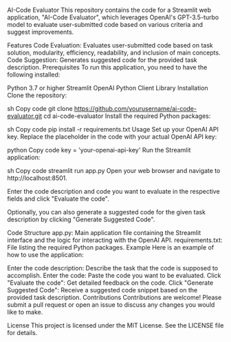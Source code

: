 AI-Code Evaluator
This repository contains the code for a Streamlit web application, "AI-Code Evaluator", which leverages OpenAI's GPT-3.5-turbo model to evaluate user-submitted code based on various criteria and suggest improvements.

Features
Code Evaluation: Evaluates user-submitted code based on task solution, modularity, efficiency, readability, and inclusion of main concepts.
Code Suggestion: Generates suggested code for the provided task description.
Prerequisites
To run this application, you need to have the following installed:

Python 3.7 or higher
Streamlit
OpenAI Python Client Library
Installation
Clone the repository:

sh
Copy code
git clone https://github.com/yourusername/ai-code-evaluator.git
cd ai-code-evaluator
Install the required Python packages:

sh
Copy code
pip install -r requirements.txt
Usage
Set up your OpenAI API key. Replace the placeholder in the code with your actual OpenAI API key:

python
Copy code
key = 'your-openai-api-key'
Run the Streamlit application:

sh
Copy code
streamlit run app.py
Open your web browser and navigate to http://localhost:8501.

Enter the code description and code you want to evaluate in the respective fields and click "Evaluate the code".

Optionally, you can also generate a suggested code for the given task description by clicking "Generate Suggested Code".

Code Structure
app.py: Main application file containing the Streamlit interface and the logic for interacting with the OpenAI API.
requirements.txt: File listing the required Python packages.
Example
Here is an example of how to use the application:

Enter the code description: Describe the task that the code is supposed to accomplish.
Enter the code: Paste the code you want to be evaluated.
Click "Evaluate the code": Get detailed feedback on the code.
Click "Generate Suggested Code": Receive a suggested code snippet based on the provided task description.
Contributions
Contributions are welcome! Please submit a pull request or open an issue to discuss any changes you would like to make.

License
This project is licensed under the MIT License. See the LICENSE file for details.
